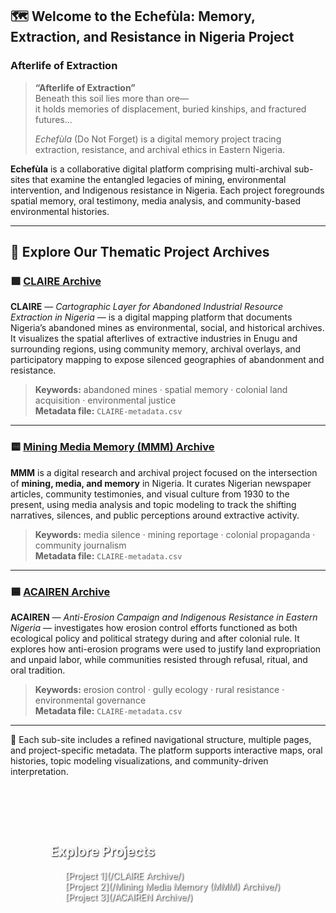## 🗺️ Welcome to the **Echefùla: Memory, Extraction, and Resistance in Nigeria Project**


### Afterlife of Extraction

> **“Afterlife of Extraction”**  
> Beneath this soil lies more than ore—  
> it holds memories of displacement, buried kinships, and fractured futures...  
>  
> _Echefùla_ (Do Not Forget) is a digital memory project tracing extraction, resistance, and archival ethics in Eastern Nigeria.

</div>


**Echefùla** is a collaborative digital platform comprising multi-archival sub-sites that examine the entangled legacies of mining, environmental intervention, and Indigenous resistance in Nigeria. Each project foregrounds spatial memory, oral testimony, media analysis, and community-based environmental histories.

---

## 📂 Explore Our Thematic Project Archives

### 🟩 [CLAIRE Archive](./project1/)
**CLAIRE** — *Cartographic Layer for Abandoned Industrial Resource Extraction in Nigeria* — is a digital mapping platform that documents Nigeria’s abandoned mines as environmental, social, and historical archives. It visualizes the spatial afterlives of extractive industries in Enugu and surrounding regions, using community memory, archival overlays, and participatory mapping to expose silenced geographies of abandonment and resistance.

> **Keywords:** abandoned mines · spatial memory · colonial land acquisition · environmental justice  
> **Metadata file:** `CLAIRE-metadata.csv`

---

### 🟨 [Mining Media Memory (MMM) Archive](./project2/)
**MMM** is a digital research and archival project focused on the intersection of **mining, media, and memory** in Nigeria. It curates Nigerian newspaper articles, community testimonies, and visual culture from 1930 to the present, using media analysis and topic modeling to track the shifting narratives, silences, and public perceptions around extractive activity.

> **Keywords:** media silence · mining reportage · colonial propaganda · community journalism  
> **Metadata file:** `CLAIRE-metadata.csv`

---

### 🟦 [ACAIREN Archive](./project3/)
**ACAIREN** — *Anti-Erosion Campaign and Indigenous Resistance in Eastern Nigeria* — investigates how erosion control efforts functioned as both ecological policy and political strategy during and after colonial rule. It explores how anti-erosion programs were used to justify land expropriation and unpaid labor, while communities resisted through refusal, ritual, and oral tradition.

> **Keywords:** erosion control · gully ecology · rural resistance · environmental governance  
> **Metadata file:** `CLAIRE-metadata.csv`

---

📌 Each sub-site includes a refined navigational structure, multiple pages, and project-specific metadata. The platform supports interactive maps, oral histories, topic modeling visualizations, and community-driven interpretation.

<div style="
  background: url('/assets/img/Afterlife-of-Extraction.jpg') no-repeat center center;
  background-size: cover;
  padding: 4rem;
  color: white;
  text-shadow: 1px 1px 2px black;
  min-height: 100vh;
">

## Explore Projects

- [Project 1](/CLAIRE Archive/)
- [Project 2](/Mining Media Memory (MMM) Archive/)
- [Project 3](/ACAIREN Archive/)

